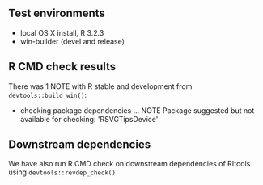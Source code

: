 ## Test environments
* local OS X install, R 3.2.3
* win-builder (devel and release)

## R CMD check results

There was 1 NOTE with R stable and development from `devtools::build_win()`:

* checking package dependencies ... NOTE
  Package suggested but not available for checking: 'RSVGTipsDevice'

## Downstream dependencies

We have also run R CMD check on downstream dependencies of RItools using `devtools::revdep_check()`



